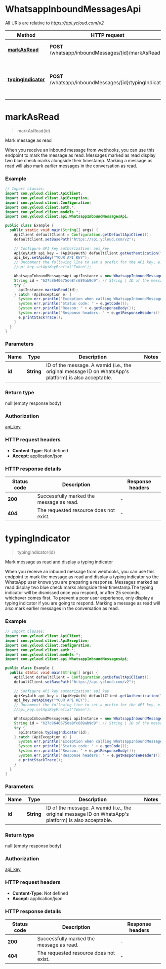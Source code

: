 # WhatsappInboundMessagesApi

All URIs are relative to *https://api.ycloud.com/v2*

| Method | HTTP request | Description |
|------------- | ------------- | -------------|
| [**markAsRead**](WhatsappInboundMessagesApi.md#markAsRead) | **POST** /whatsapp/inboundMessages/{id}/markAsRead | Mark message as read |
| [**typingIndicator**](WhatsappInboundMessagesApi.md#typingIndicator) | **POST** /whatsapp/inboundMessages/{id}/typingIndicator | Mark message as read and display a typing indicator |


<a name="markAsRead"></a>
# **markAsRead**
> markAsRead(id)

Mark message as read

When you receive an inbound message from webhooks, you can use this endpoint to mark the message as read. Messages marked as read display two blue check marks alongside their timestamp.  Marking a message as read will also mark earlier messages in the conversation as read.

### Example
```java
// Import classes:
import com.ycloud.client.ApiClient;
import com.ycloud.client.ApiException;
import com.ycloud.client.Configuration;
import com.ycloud.client.auth.*;
import com.ycloud.client.models.*;
import com.ycloud.client.api.WhatsappInboundMessagesApi;

public class Example {
  public static void main(String[] args) {
    ApiClient defaultClient = Configuration.getDefaultApiClient();
    defaultClient.setBasePath("https://api.ycloud.com/v2");
    
    // Configure API key authorization: api_key
    ApiKeyAuth api_key = (ApiKeyAuth) defaultClient.getAuthentication("api_key");
    api_key.setApiKey("YOUR API KEY");
    // Uncomment the following line to set a prefix for the API key, e.g. "Token" (defaults to null)
    //api_key.setApiKeyPrefix("Token");

    WhatsappInboundMessagesApi apiInstance = new WhatsappInboundMessagesApi(defaultClient);
    String id = "627c8640675de8fc689ab9d9"; // String | ID of the message.  A wamid (i.e., the original message ID on WhatsApp's platform) is also acceptable.
    try {
      apiInstance.markAsRead(id);
    } catch (ApiException e) {
      System.err.println("Exception when calling WhatsappInboundMessagesApi#markAsRead");
      System.err.println("Status code: " + e.getCode());
      System.err.println("Reason: " + e.getResponseBody());
      System.err.println("Response headers: " + e.getResponseHeaders());
      e.printStackTrace();
    }
  }
}
```

### Parameters

| Name | Type | Description  | Notes |
|------------- | ------------- | ------------- | -------------|
| **id** | **String**| ID of the message.  A wamid (i.e., the original message ID on WhatsApp&#39;s platform) is also acceptable. | |

### Return type

null (empty response body)

### Authorization

[api_key](../README.md#api_key)

### HTTP request headers

 - **Content-Type**: Not defined
 - **Accept**: application/json

### HTTP response details
| Status code | Description | Response headers |
|-------------|-------------|------------------|
| **200** | Successfully marked the message as read. |  -  |
| **404** | The requested resource does not exist. |  -  |

<a name="typingIndicator"></a>
# **typingIndicator**
> typingIndicator(id)

Mark message as read and display a typing indicator

When you receive an inbound message from webhooks, you can use this endpoint to mark the message as read and display a typing indicator so the WhatsApp user knows you are preparing a response. Messages marked as read display two blue check marks alongside their timestamp.The typing indicator will be dismissed once you respond, or after 25 seconds, whichever comes first. To prevent a poor user experience, only display a typing indicator if you are going to respond.  Marking a message as read will also mark earlier messages in the conversation as read.

### Example
```java
// Import classes:
import com.ycloud.client.ApiClient;
import com.ycloud.client.ApiException;
import com.ycloud.client.Configuration;
import com.ycloud.client.auth.*;
import com.ycloud.client.models.*;
import com.ycloud.client.api.WhatsappInboundMessagesApi;

public class Example {
  public static void main(String[] args) {
    ApiClient defaultClient = Configuration.getDefaultApiClient();
    defaultClient.setBasePath("https://api.ycloud.com/v2");
    
    // Configure API key authorization: api_key
    ApiKeyAuth api_key = (ApiKeyAuth) defaultClient.getAuthentication("api_key");
    api_key.setApiKey("YOUR API KEY");
    // Uncomment the following line to set a prefix for the API key, e.g. "Token" (defaults to null)
    //api_key.setApiKeyPrefix("Token");

    WhatsappInboundMessagesApi apiInstance = new WhatsappInboundMessagesApi(defaultClient);
    String id = "627c8640675de8fc689ab9d9"; // String | ID of the message.  A wamid (i.e., the original message ID on WhatsApp's platform) is also acceptable.
    try {
      apiInstance.typingIndicator(id);
    } catch (ApiException e) {
      System.err.println("Exception when calling WhatsappInboundMessagesApi#typingIndicator");
      System.err.println("Status code: " + e.getCode());
      System.err.println("Reason: " + e.getResponseBody());
      System.err.println("Response headers: " + e.getResponseHeaders());
      e.printStackTrace();
    }
  }
}
```

### Parameters

| Name | Type | Description  | Notes |
|------------- | ------------- | ------------- | -------------|
| **id** | **String**| ID of the message.  A wamid (i.e., the original message ID on WhatsApp&#39;s platform) is also acceptable. | |

### Return type

null (empty response body)

### Authorization

[api_key](../README.md#api_key)

### HTTP request headers

 - **Content-Type**: Not defined
 - **Accept**: application/json

### HTTP response details
| Status code | Description | Response headers |
|-------------|-------------|------------------|
| **200** | Successfully marked the message as read. |  -  |
| **404** | The requested resource does not exist. |  -  |

